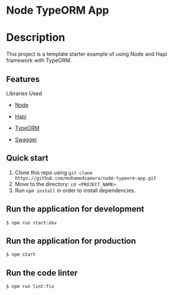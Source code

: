 # Node TypeORM App

# Description

<dl>
<dt>
    This project is a template starter example of using Node and Hapi framework with TypeORM.
</dt>
</dl>

## Features

<dl>
<dt>Libraries Used</dt>

- [Node](https://nodejs.org/en/)

- [Hapi](https://hapi.dev/)

- [TypeORM](https://typeorm.io/)

- [Swagger](https://swagger.io/)

</dl>


## Quick start

1.  Clone this repo using `git clone https://github.com/mohamedsamara/node-typeorm-app.git`
2.  Move to the directory: `cd <PROJECT_NAME>`.<br />
3.  Run `npm install` in order to install dependencies.<br />


## Run the application for development

```
$ npm run start:dev
```

## Run the application for production

```
$ npm start
```

## Run the code linter

```
$ npm run lint:fix
```



